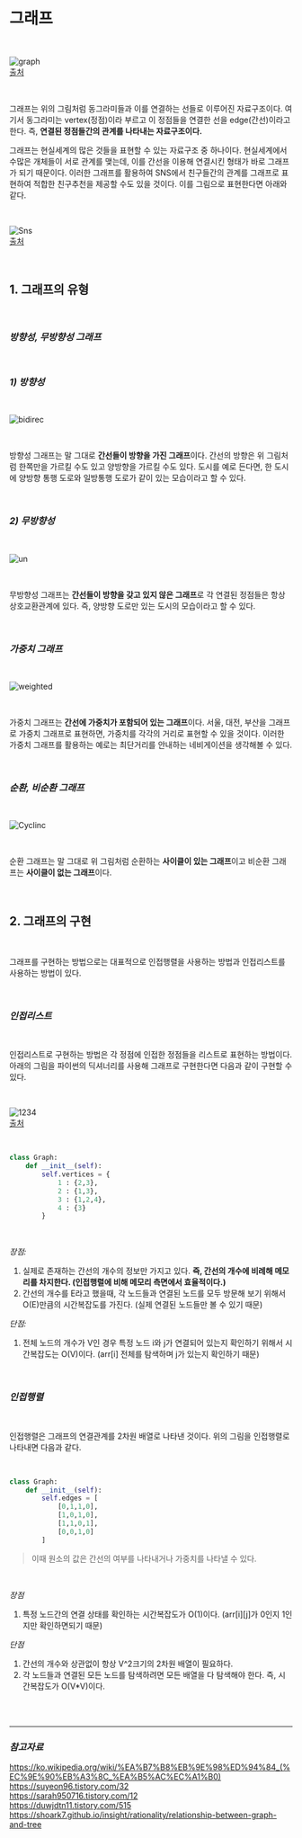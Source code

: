 # **그래프**

<br>

![graph](https://user-images.githubusercontent.com/89771322/152749454-355561c9-ba25-4df6-b5f9-d8b7b5138744.png)<br>
[출처](https://ko.wikipedia.org/wiki/%EA%B7%B8%EB%9E%98%ED%94%84_(%EC%9E%90%EB%A3%8C_%EA%B5%AC%EC%A1%B0))

<br>

그래프는 위의 그림처럼 동그라미들과 이를 연결하는 선들로 이루어진 자료구조이다. 여기서 동그라미는 vertex(정점)이라 부르고 이 정점들을 연결한 선을 edge(간선)이라고 한다. 즉, **연결된 정점들간의 관계를 나타내는 자료구조이다.**

그래프는 현실세계의 많은 것들을 표현할 수 있는 자료구조 중 하나이다. 현실세계에서 수많은 개체들이 서로 관계를 맺는데, 이를 간선을 이용해 연결시킨 형태가 바로 그래프가 되기 때문이다. 이러한 그래프를 활용하여 SNS에서 친구들간의 관계를 그래프로 표현하여 적합한 친구추천을 제공할 수도 있을 것이다. 이를 그림으로 표현한다면 아래와 같다.

<br>

![Sns](https://user-images.githubusercontent.com/89771322/152781858-0b4a1209-f3f8-494d-8d2e-4c360bd395c7.jpeg)<br>
[출처](https://velog.io/@delilah/IM-1W-Tree-Graph-Binary-Search-Tree)

<br>

## **1. 그래프의 유형**

<br>

### ***방향성, 무방향성 그래프***

<br>

### *1) 방향성*
<br>

![bidirec](https://user-images.githubusercontent.com/89771322/152783185-74f399a2-5aab-4ade-ba58-cc66d9454897.jpeg)

<br>

방향성 그래프는 말 그대로 **간선들이 방향을 가진 그래프**이다. 간선의 방향은 위 그림처럼 한쪽만을 가르킬 수도 있고 양방향을 가르킬 수도 있다. 도시를 예로 든다면, 한 도시에 양방향 통행 도로와 일방통행 도로가 같이 있는 모습이라고 할 수 있다.

<br>

### *2) 무방향성*

<br>

![un](https://user-images.githubusercontent.com/89771322/152783460-56da27b3-3222-43f4-8d05-e79e9a1ec78e.jpeg)

<br>

무방향성 그래프는 **간선들이 방향을 갖고 있지 않은 그래프**로 각 연결된 정점들은 항상 상호교환관계에 있다. 즉, 양방향 도로만 있는 도시의 모습이라고 할 수 있다.

<br>

### ***가중치 그래프***

<br>

![weighted](https://user-images.githubusercontent.com/89771322/152784090-3b83f4cf-7108-4d00-b2b8-f2af3188bbbb.jpeg)

<br>

가중치 그래프는 **간선에 가중치가 포함되어 있는 그래프**이다. 서울, 대전, 부산을 그래프로 가중치 그래프로 표현하면, 가중치를 각각의 거리로 표현할 수 있을 것이다. 이러한 가중치 그래프를 활용하는 예로는 최단거리를 안내하는 네비게이션을 생각해볼 수 있다.

<br>

### ***순환, 비순환 그래프***

<br>

![Cyclinc](https://user-images.githubusercontent.com/89771322/152784850-db369289-3b7e-4411-8a8d-117d9eb8b61d.jpeg)

<br>

순환 그래프는 말 그대로 위 그림처럼 순환하는 **사이클이 있는 그래프**이고 비순환 그래프는 **사이클이 없는 그래프**이다.

<br>

## **2. 그래프의 구현**

<br>

그래프를 구현하는 방법으로는 대표적으로 인접행렬을 사용하는 방법과 인접리스트를 사용하는 방법이 있다.

<br>

### ***인접리스트***

<br>

인접리스트로 구현하는 방법은 각 정점에 인접한 정점들을 리스트로 표현하는 방법이다. 아래의 그림을 파이썬의 딕셔너리를 사용해 그래프로 구현한다면 다음과 같이 구현할 수 있다.

<br>

![1234](https://user-images.githubusercontent.com/89771322/152787272-6d8377f3-f117-40fc-bb60-8fcad2a74cda.png)<br>
[출처](https://m.blog.naver.com/PostView.naver?isHttpsRedirect=true&blogId=babobigi&logNo=220479341235)

<br>

```python
class Graph:
    def __init__(self):
        self.vertices = {
            1 : {2,3},
            2 : {1,3},
            3 : {1,2,4},
            4 : {3}
        }
```

<br>

*장점:*
1. 실제로 존재하는 간선의 개수의 정보만 가지고 있다. **즉, 간선의 개수에 비례해 메모리를 차지한다. (인접행렬에 비해 메모리 측면에서 효율적이다.)**
2. 간선의 개수를 E라고 했을때, 각 노드들과 연결된 노드를 모두 방문해 보기 위해서 O(E)만큼의 시간복잡도를 가진다. (실제 연결된 노드들만 볼 수 있기 때문)

*단점:*
1. 전체 노드의 개수가 V인 경우 특정 노드 i와 j가 연결되어 있는지 확인하기 위해서 시간복잡도는 O(V)이다. (arr[i] 전체를 탐색하며 j가 있는지 확인하기 때문)

<br>

### ***인접행렬***

<br>

인접행렬은 그래프의 연결관계를 2차원 배열로 나타낸 것이다. 위의 그림을 인접행렬로 나타내면 다음과 같다.

<br>

```python
class Graph:
    def __init__(self):
        self.edges = [
            [0,1,1,0],
            [1,0,1,0],
            [1,1,0,1],
            [0,0,1,0]
        ]
```

>이때 원소의 값은 간선의 여부를 나타내거나 가중치를 나타낼 수 있다.

<br>

*장점*

1. 특정 노드간의 연결 상태를 확인하는 시간복잡도가 O(1)이다. (arr[i][j]가 0인지 1인지만 확인하면되기 때문)

*단점*
1. 간선의 개수와 상관없이 항상 V^2크기의 2차원 배열이 필요하다.
2. 각 노드들과 연결된 모든 노드를 탐색하려면 모든 배열을 다 탐색해야 한다. 즉, 시간복잡도가 O(V*V)이다.

<br>
<br>
<hr>

### *참고자료*

https://ko.wikipedia.org/wiki/%EA%B7%B8%EB%9E%98%ED%94%84_(%EC%9E%90%EB%A3%8C_%EA%B5%AC%EC%A1%B0)<br>
https://suyeon96.tistory.com/32 <br>
https://sarah950716.tistory.com/12 <br>
https://duwjdtn11.tistory.com/515 <br>
https://shoark7.github.io/insight/rationality/relationship-between-graph-and-tree